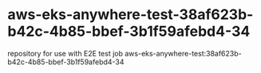 # aws-eks-anywhere-test-38af623b-b42c-4b85-bbef-3b1f59afebd4-34
repository for use with E2E test job aws-eks-anywhere-test:38af623b-b42c-4b85-bbef-3b1f59afebd4-34

